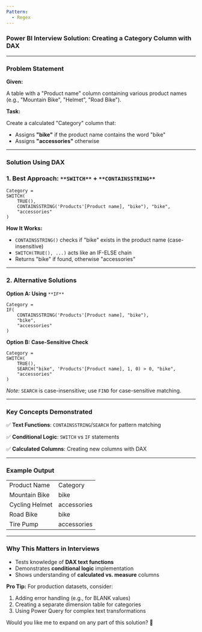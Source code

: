 ```yaml
---
Pattern:
  - Regex
---
```

### **Power BI Interview Solution: Creating a Category Column with DAX**

---

### **Problem Statement**

**Given:**

A table with a "Product name" column containing various product names (e.g., "Mountain Bike", "Helmet", "Road Bike").

**Task:**

Create a calculated "Category" column that:

- Assigns **"bike"** if the product name contains the word "bike"
- Assigns **"accessories"** otherwise

---

### **Solution Using DAX**

### **1. Best Approach:** `**SWITCH**` **+** `**CONTAINSSTRING**`

```Plain
Category =
SWITCH(
    TRUE(),
    CONTAINSSTRING('Products'[Product name], "bike"), "bike",
    "accessories"
)
```

**How It Works:**

- `CONTAINSSTRING()` checks if "bike" exists in the product name (case-insensitive)
- `SWITCH(TRUE(), ...)` acts like an IF-ELSE chain
- Returns "bike" if found, otherwise "accessories"

---

### **2. Alternative Solutions**

**Option A: Using** `**IF**`

```Plain
Category =
IF(
    CONTAINSSTRING('Products'[Product name], "bike"),
    "bike",
    "accessories"
)
```

**Option B: Case-Sensitive Check**

```Plain
Category =
SWITCH(
    TRUE(),
    SEARCH("bike", 'Products'[Product name], 1, 0) > 0, "bike",
    "accessories"
)
```

_Note:_ `SEARCH` is case-insensitive; use `FIND` for case-sensitive matching.

---

### **Key Concepts Demonstrated**

✅ **Text Functions**: `CONTAINSSTRING`/`SEARCH` for pattern matching

✅ **Conditional Logic**: `SWITCH` vs `IF` statements

✅ **Calculated Columns**: Creating new columns with DAX

---

### **Example Output**

|   |   |
|---|---|
|Product Name|Category|
|Mountain Bike|bike|
|Cycling Helmet|accessories|
|Road Bike|bike|
|Tire Pump|accessories|

---

### **Why This Matters in Interviews**

- Tests knowledge of **DAX text functions**
- Demonstrates **conditional logic** implementation
- Shows understanding of **calculated vs. measure** columns

**Pro Tip:** For production datasets, consider:

1. Adding error handling (e.g., for BLANK values)
2. Creating a separate dimension table for categories
3. Using Power Query for complex text transformations

Would you like me to expand on any part of this solution? 🚀